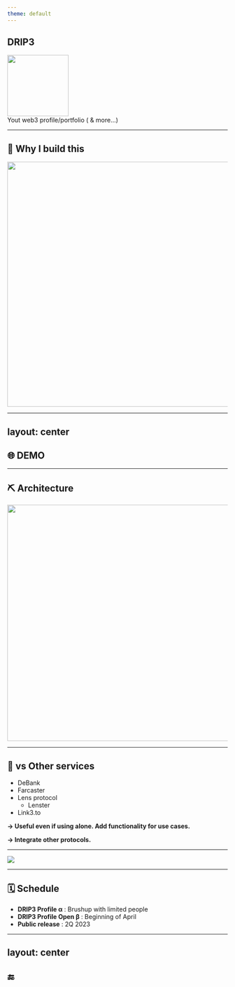 ```yaml
---
theme: default
---
```


<style>
@import url('https://fonts.googleapis.com/css2?family=Silkscreen&display=swap');

.slidev-layout {
  background-color: #fbf9f6;
  color: #4c35de;
  text-align: center;
  padding: 3.5rem 4rem !important;

  h1, h2, h3, h4 {
    font-family: 'Silkscreen', cursive;
  }

  h2 {
    font-size: 2.8rem !important;
    padding-bottom: 1.8rem;
    display: inline-flex;
    align-items: center;
    strong {
      font-size: 2.2rem;
      margin-top: 0.25rem;
      margin-right: 1rem;
    }
  }

  p {
    font-size: 1.75rem;
    text-align: left;
  }

  ul {
    font-size: 1.75rem;
    text-align: left;
  }
}
</style>

<div className="text-center">
  <h2>DRIP3</h2>
  <img class="pt-12 block mx-auto" src="@drip3/assets/img/top.png" width="140" />
  <div class="text-center italic pt-20 text-2xl leading-8">
    Yout web3 profile/portfolio ( & more...)
  </div>
</div>

---

## **🤔** Why I build this

<img class="block mx-auto" src="/assets/ethglobal.png" width="560" />

---
layout: center
---

## **🌐** DEMO

---

## **⛏️** Architecture

<img class="block mx-auto" src="/assets/architecture.png" width="540" />

---

## **👥** vs Other services

- DeBank
- Farcaster
- Lens protocol
  - Lenster
- Link3.to

<div class="pt-12" />

__-> Useful even if using alone. Add functionality for use cases.__

__-> Integrate other protocols.__

---

<img class="block mx-auto" src="/assets/feature.svg" />

---

## **🗓️** Schedule

- **DRIP3 Profile α** : Brushup with limited people
- **DRIP3 Profile Open β** : Beginning of April
- **Public release** : 2Q 2023

---
layout: center
---

## 🔚


